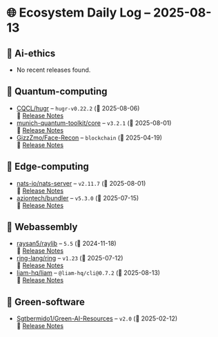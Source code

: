 # 🌐 Ecosystem Daily Log – 2025-08-13

## 🔹 Ai-ethics
- No recent releases found.

## 🔹 Quantum-computing
- [CQCL/hugr](https://github.com/CQCL/hugr/releases/tag/hugr-v0.22.2) – `hugr-v0.22.2` (📅 2025-08-06)  
  🔗 [Release Notes](https://github.com/CQCL/hugr/releases/tag/hugr-v0.22.2)
- [munich-quantum-toolkit/core](https://github.com/munich-quantum-toolkit/core/releases/tag/v3.2.1) – `v3.2.1` (📅 2025-08-01)  
  🔗 [Release Notes](https://github.com/munich-quantum-toolkit/core/releases/tag/v3.2.1)
- [GizzZmo/Face-Recon](https://github.com/GizzZmo/Face-Recon/releases/tag/blockchain) – `blockchain` (📅 2025-04-19)  
  🔗 [Release Notes](https://github.com/GizzZmo/Face-Recon/releases/tag/blockchain)

## 🔹 Edge-computing
- [nats-io/nats-server](https://github.com/nats-io/nats-server/releases/tag/v2.11.7) – `v2.11.7` (📅 2025-08-01)  
  🔗 [Release Notes](https://github.com/nats-io/nats-server/releases/tag/v2.11.7)
- [aziontech/bundler](https://github.com/aziontech/bundler/releases/tag/v5.3.0) – `v5.3.0` (📅 2025-07-15)  
  🔗 [Release Notes](https://github.com/aziontech/bundler/releases/tag/v5.3.0)

## 🔹 Webassembly
- [raysan5/raylib](https://github.com/raysan5/raylib/releases/tag/5.5) – `5.5` (📅 2024-11-18)  
  🔗 [Release Notes](https://github.com/raysan5/raylib/releases/tag/5.5)
- [ring-lang/ring](https://github.com/ring-lang/ring/releases/tag/v1.23) – `v1.23` (📅 2025-07-12)  
  🔗 [Release Notes](https://github.com/ring-lang/ring/releases/tag/v1.23)
- [liam-hq/liam](https://github.com/liam-hq/liam/releases/tag/%40liam-hq/cli%400.7.2) – `@liam-hq/cli@0.7.2` (📅 2025-08-13)  
  🔗 [Release Notes](https://github.com/liam-hq/liam/releases/tag/%40liam-hq/cli%400.7.2)

## 🔹 Green-software
- [Sgtbermido1/Green-AI-Resources](https://github.com/Sgtbermido1/Green-AI-Resources/releases/tag/v2.0) – `v2.0` (📅 2025-02-12)  
  🔗 [Release Notes](https://github.com/Sgtbermido1/Green-AI-Resources/releases/tag/v2.0)